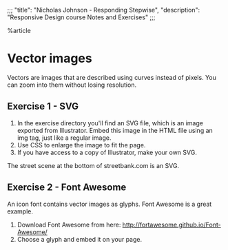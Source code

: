 ;;;
"title": "Nicholas Johnson - Responding Stepwise",
"description": "Responsive Design course Notes and Exercises"
;;;

%article


# Vector images

Vectors are images that are described using curves instead of pixels. You can zoom into them without losing resolution.

## Exercise 1 - SVG

1. In the exercise directory you'll find an SVG file, which is an image exported from Illustrator. Embed this image in the HTML file using an img tag, just like a regular image.
2. Use CSS to enlarge the image to fit the page.
3. If you have access to a copy of Illustrator, make your own SVG.

The street scene at the bottom of streetbank.com is an SVG.

## Exercise 2 - Font Awesome

An icon font contains vector images as glyphs. Font Awesome is a great example.

1. Download Font Awesome from here: http://fortawesome.github.io/Font-Awesome/
2. Choose a glyph and embed it on your page.
